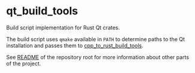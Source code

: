 qt_build_tools
==============

Build script implementation for Rust Qt crates.

The build script uses `qmake` available in `PATH` to determine paths to the Qt installation and passes them to [cpp_to_rust_build_tools](https://github.com/rust-qt/cpp_to_rust/tree/master/cpp_to_rust/cpp_to_rust_build_tools).

See [README](https://github.com/rust-qt/cpp_to_rust) of the repository root for more information about other parts of the project.
